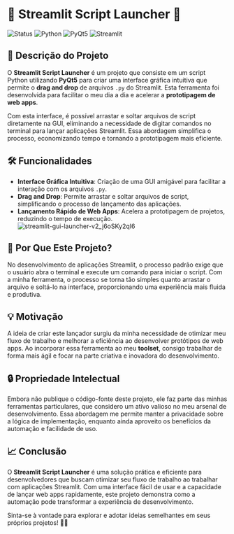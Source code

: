 # 🎉 Streamlit Script Launcher 🚀
![Status](https://img.shields.io/badge/status-active-brightgreen) ![Python](https://img.shields.io/badge/python-3.8%2B-blue) ![PyQt5](https://img.shields.io/badge/PyQt5-5.15.6-orange) ![Streamlit](https://img.shields.io/badge/Streamlit-0.85.0-lightblue)

## 📜 Descrição do Projeto

O **Streamlit Script Launcher** é um projeto que consiste em um script Python utilizando **PyQt5** para criar uma interface gráfica intuitiva que permite o **drag and drop** de arquivos `.py` do Streamlit. Esta ferramenta foi desenvolvida para facilitar o meu dia a dia e acelerar a **prototipagem de web apps**.

Com esta interface, é possível arrastar e soltar arquivos de script diretamente na GUI, eliminando a necessidade de digitar comandos no terminal para lançar aplicações Streamlit. Essa abordagem simplifica o processo, economizando tempo e tornando a prototipagem mais eficiente.

## 🛠️ Funcionalidades

- **Interface Gráfica Intuitiva**: Criação de uma GUI amigável para facilitar a interação com os arquivos `.py`.
- **Drag and Drop**: Permite arrastar e soltar arquivos de script, simplificando o processo de lançamento das aplicações.
- **Lançamento Rápido de Web Apps**: Acelera a prototipagem de projetos, reduzindo o tempo de execução.
![streamlit-gui-launcher-v2_j6oSKy2qI6](https://github.com/user-attachments/assets/d7c774c2-adac-4684-9ad3-67eee5319fb0)


## 🚀 Por Que Este Projeto?

No desenvolvimento de aplicações Streamlit, o processo padrão exige que o usuário abra o terminal e execute um comando para iniciar o script. Com a minha ferramenta, o processo se torna tão simples quanto arrastar o arquivo e soltá-lo na interface, proporcionando uma experiência mais fluida e produtiva.

## 💡 Motivação

A ideia de criar este lançador surgiu da minha necessidade de otimizar meu fluxo de trabalho e melhorar a eficiência ao desenvolver protótipos de web apps. Ao incorporar essa ferramenta ao meu **toolset**, consigo trabalhar de forma mais ágil e focar na parte criativa e inovadora do desenvolvimento.

## 🔒 Propriedade Intelectual

Embora não publique o código-fonte deste projeto, ele faz parte das minhas ferramentas particulares, que considero um ativo valioso no meu arsenal de desenvolvimento. Essa abordagem me permite manter a privacidade sobre a lógica de implementação, enquanto ainda aproveito os benefícios da automação e facilidade de uso.

## 📈 Conclusão

O **Streamlit Script Launcher** é uma solução prática e eficiente para desenvolvedores que buscam otimizar seu fluxo de trabalho ao trabalhar com aplicações Streamlit. Com uma interface fácil de usar e a capacidade de lançar web apps rapidamente, este projeto demonstra como a automação pode transformar a experiência de desenvolvimento.

Sinta-se à vontade para explorar e adotar ideias semelhantes em seus próprios projetos! 🚀✨
